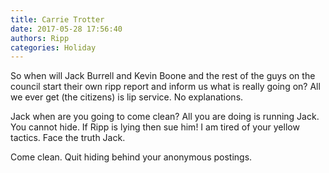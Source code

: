 ```yaml
---
title: Carrie Trotter
date: 2017-05-28 17:56:40
authors: Ripp
categories: Holiday
---
```


 So when will Jack Burrell and Kevin Boone and the rest of the guys on the council start their own ripp report and inform us what is really going on?  All we ever get (the citizens) is lip service. No explanations. 

Jack when are you going to come clean? All you are doing is running Jack. You cannot hide. If Ripp is lying then sue him!  I am tired of your yellow tactics. Face the truth Jack.

Come clean. Quit hiding behind your anonymous postings.